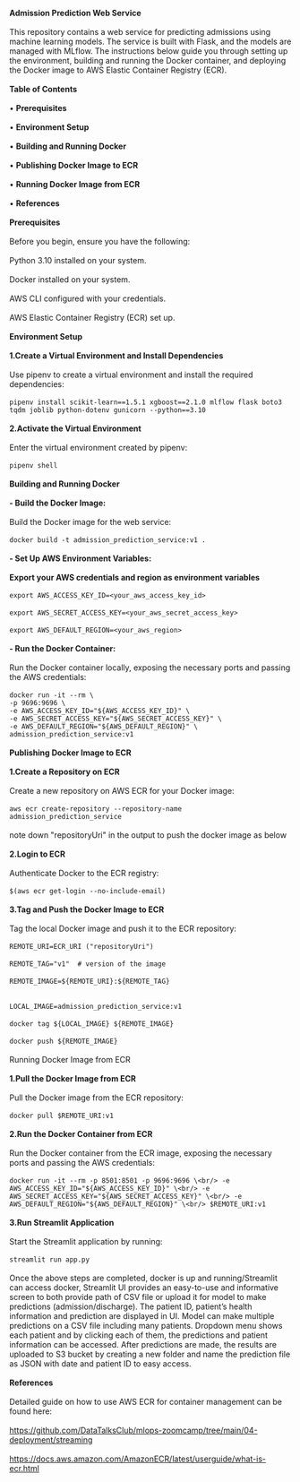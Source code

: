 **Admission Prediction Web Service**<br/>
<br/>
This repository contains a web service for predicting admissions using machine learning models. The service is built with Flask, and the models are managed with MLflow. The instructions below guide you through setting up the environment, building and running the Docker container, and deploying the Docker image to AWS Elastic Container Registry (ECR).<br/>
<br/>
**Table of Contents**<br/>
<br/>
•	**Prerequisites**<br/>
<br/>
•	**Environment Setup**<br/>
<br/>
•	**Building and Running Docker**<br/>
<br/>
•	**Publishing Docker Image to ECR**<br/>
<br/>
•	**Running Docker Image from ECR**<br/>
<br/>
•	**References**<br/>
<br/>
**Prerequisites**<br/>
<br/>
Before you begin, ensure you have the following:<br/>
<br/>
Python 3.10 installed on your system.<br/>
<br/>
Docker installed on your system.<br/>
<br/>
AWS CLI configured with your credentials.<br/>
<br/>
AWS Elastic Container Registry (ECR) set up.<br/>
<br/>
**Environment Setup**<br/>
<br/>
**1.Create a Virtual Environment and Install Dependencies**<br/>
<br/>
Use pipenv to create a virtual environment and install the required dependencies:<br/>
<br/>
`pipenv install scikit-learn==1.5.1 xgboost==2.1.0 mlflow flask boto3 tqdm joblib python-dotenv gunicorn --python==3.10`<br/>
<br/>
**2.Activate the Virtual Environment**<br/>
<br/>
Enter the virtual environment created by pipenv:<br/>
<br/>
`pipenv shell`<br/>
<br/>
**Building and Running Docker**<br/>
<br/>
**- Build the Docker Image:**<br/>
<br/>
Build the Docker image for the web service:<br/>
<br/>
`docker build -t admission_prediction_service:v1 .`<br/>
<br/>
**- Set Up AWS Environment Variables:**<br/>
<br/>
**Export your AWS credentials and region as environment variables**<br/>
<br/>
`export AWS_ACCESS_KEY_ID=<your_aws_access_key_id>`<br/>
<br/>
`export AWS_SECRET_ACCESS_KEY=<your_aws_secret_access_key>`<br/>
<br/>
`export AWS_DEFAULT_REGION=<your_aws_region>`<br/>
<br/>
**- Run the Docker Container:**<br/>
<br/>
Run the Docker container locally, exposing the necessary ports and passing the AWS credentials:<br/>
<br/>
`docker run -it --rm \`<br/>
    `-p 9696:9696 \`<br/>
    `-e AWS_ACCESS_KEY_ID="${AWS_ACCESS_KEY_ID}" \`<br/>
    `-e AWS_SECRET_ACCESS_KEY="${AWS_SECRET_ACCESS_KEY}" \`<br/>
    `-e AWS_DEFAULT_REGION="${AWS_DEFAULT_REGION}" \`<br/>
    `admission_prediction_service:v1`<br/>
<br/>
**Publishing Docker Image to ECR**<br/>
<br/>
**1.Create a Repository on ECR**<br/>
<br/>
Create a new repository on AWS ECR for your Docker image:<br/>
<br/>
`aws ecr create-repository --repository-name admission_prediction_service`<br/>
<br/>
note down "repositoryUri" in the output to push the docker image as below<br/>
<br/>
**2.Login to ECR**<br/>
<br/>
Authenticate Docker to the ECR registry:<br/>
<br/>
`$(aws ecr get-login --no-include-email)`<br/>
<br/>
**3.Tag and Push the Docker Image to ECR**<br/>
<br/>
Tag the local Docker image and push it to the ECR repository:<br/>
<br/>
`REMOTE_URI=ECR_URI ("repositoryUri")`<br/>
<br/>
`REMOTE_TAG="v1"  # version of the image`<br/>
<br/>
`REMOTE_IMAGE=${REMOTE_URI}:${REMOTE_TAG}`<br/>
<br/>

`LOCAL_IMAGE=admission_prediction_service:v1`<br/>
<br/>
`docker tag ${LOCAL_IMAGE} ${REMOTE_IMAGE}`<br/>
<br/>
`docker push ${REMOTE_IMAGE}`<br/>
<br/>
Running Docker Image from ECR<br/>
<br/>
**1.Pull the Docker Image from ECR**<br/>
<br/>
Pull the Docker image from the ECR repository:<br/>
<br/>
`docker pull $REMOTE_URI:v1`<br/>
<br/>
**2.Run the Docker Container from ECR**<br/>
<br/>
Run the Docker container from the ECR image, exposing the necessary ports and passing the AWS credentials:<br/>
<br/>
`docker run -it --rm -p 8501:8501 -p 9696:9696 \<br/>
   -e AWS_ACCESS_KEY_ID="${AWS_ACCESS_KEY_ID}" \<br/>
   -e AWS_SECRET_ACCESS_KEY="${AWS_SECRET_ACCESS_KEY}" \<br/>
   -e AWS_DEFAULT_REGION="${AWS_DEFAULT_REGION}" \<br/>
   $REMOTE_URI:v1`<br/>
<br/>
**3.Run Streamlit Application**<br/>
<br/>
Start the Streamlit application by running:<br/>
<br/>
`streamlit run app.py`<br/>
<br/>
Once the above steps are completed, docker is up and running/Streamlit can access docker, Streamlit UI provides an easy-to-use and informative screen to both provide path of CSV file or upload it for model to make predictions (admission/discharge). The patient ID, patient’s health information and prediction are displayed in UI. Model can make multiple predictions on a CSV file including many patients. Dropdown menu shows each patient and by clicking each of them, the predictions and patient information can be accessed. After predictions are made, the results are uploaded to S3 bucket by creating a new folder and name the prediction file as JSON with date and patient ID to easy access.<br/>
<br/>
**References**<br/>
<br/>
Detailed guide on how to use AWS ECR for container management can be found here: <br/>
<br/>
https://github.com/DataTalksClub/mlops-zoomcamp/tree/main/04-deployment/streaming<br/>
<br/>
https://docs.aws.amazon.com/AmazonECR/latest/userguide/what-is-ecr.html<br/>
<br/>


